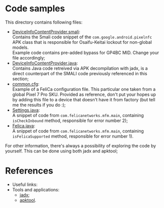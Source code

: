 # Code samples

This directory contains following files:

-   [DeviceInfoContentProvider.smali](./DeviceInfoContentProvider.smali):  
 Contains the Smali code snippet of the `com.google.android.pixelnfc` APK class that is responsible for Osaifu-Keitai lockout for non-global models.  
 Example code contains pre-added bypass for GP4BC MID. Change your file accordingly;  
- [DeviceInfoContentProvider.java](./DeviceInfoContentProvider.java):  
    Contains Java code retreived via APK decompilation with jadx, is a direct counterpart of the SMALI code previously referenced in this section;
- [common.cfg](./common.cfg):  
    Example of a FeliCa configuration file. This particular one taken from a global Pixel 7 Pro SKU. Provided as reference, don't put your hopes up by adding this file to a device that doesn't have it from factory (but tell me the results if you do :);
- [Settings.java](./Settings.java):  
    A snippet of code from `com.felicanetworks.mfm.main`, containing `isCheckInbound` method, responsible for error number 2);
- [Felica.java](./Felica.java):  
    A snippet of code from `com.felicanetworks.mfm.main`, containing `isFelicaSupported` method, responsible for error number 1).

For other information, there's always a possibility of exploring the code by yourself. This can be done using both jadx and apktool;


# References

- Useful links:
- Tools and applications:
  - [jadx](https://github.com/skylot/jadx);
  - [apktool](https://ibotpeaches.github.io/Apktool/).